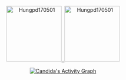 <p align="center">
  <a href="https://github.com/Hungpd170501">
    <img src="https://github-readme-stats.vercel.app/api?username=Hungpd170501&show_icons=true&hide_border=true&&count_private=true&include_all_commits=true&theme=gruvbox" alt="Hungpd170501" height="150em"/>
    <img src="https://github-readme-stats.vercel.app/api/top-langs/?username=Hungpd170501&theme=gruvbox&show_icons=true&hide_border=true&layout=compact&langs_count=6" alt="Hungpd170501" height="0em"/>
    <img src="https://github-readme-streak-stats.herokuapp.com/?user=Hungpd170501&theme=gruvbox" alt="Hungpd170501" height="150em"/>
  </a>
</p>
  
<p align="center">
   <a href="https://github.com/Hungpd170501"><img alt="Candida's Activity Graph" src="https://activity-graph.herokuapp.com/graph?username=haicao2805&custom_title=Pham%20Duc%20Hung's%20Contribution%20Graph&theme=react-dark" /></a>
</p>
